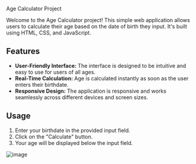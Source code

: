  Age Calculator Project

Welcome to the Age Calculator project! This simple web application allows users to calculate their age based on the date of birth they input. It's built using HTML, CSS, and JavaScript.

## Features

- **User-Friendly Interface:** The interface is designed to be intuitive and easy to use for users of all ages.
- **Real-Time Calculation:** Age is calculated instantly as soon as the user enters their birthdate.
- **Responsive Design:** The application is responsive and works seamlessly across different devices and screen sizes.
## Usage

1. Enter your birthdate in the provided input field.
2. Click on the "Calculate" button.
3. Your age will be displayed below the input field.

![image](https://github.com/sireesha0904/Age-Calculator/assets/131472116/d794369e-78b9-4aec-a0a0-3306dc17e30e)
